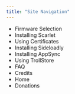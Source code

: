 ```yaml
---
title: "Site Navigation"
---
```


+ <router-link to="/firmware-selection">Firmware Selection</router-link>
+ <router-link to="/installing-scarlet">Installing Scarlet</router-link>
+ <router-link to="/using-certs">Using Certificates</router-link>
+ <router-link to="/installing-sideloadly">Installing Sideloadly</router-link>
+ <router-link to="/installing-appsync">Installing AppSync</router-link>
+ <router-link to="/using-trollstore">Using TrollStore</router-link>
+ <router-link to="/faq">FAQ</router-link>
+ <router-link to="/credits">Credits</router-link>
+ <router-link to="/">Home</router-link>
+ <router-link to="/donations">Donations</router-link>
